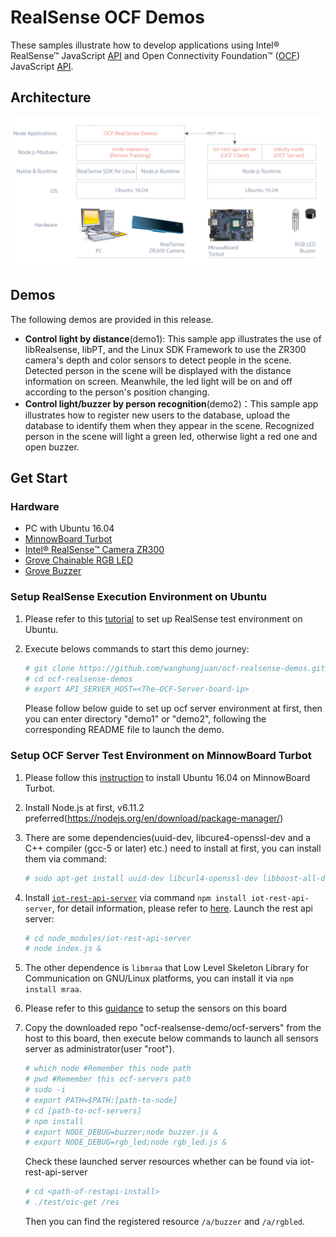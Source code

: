 # RealSense OCF Demos
These samples illustrate how to develop applications using Intel® RealSense™ JavaScript [API](https://01org.github.io/node-realsense/doc/spec) and Open Connectivity Foundation™ ([OCF](https://openconnectivity.org)) JavaScript [API](https://github.com/01org/zephyr.js/blob/master/docs/ocf.md).

## Architecture

![Image](./doc/sh-ocf-arc.png?raw=true)

## Demos
The following demos are provided in this release.
 - **Control light by distance**(demo1): This sample app illustrates the use of libRealsense, libPT, and the Linux SDK Framework to use the ZR300 camera's depth and color sensors to detect people in the scene. Detected person in the scene will be displayed with the distance information on screen. Meanwhile, the led light will be on and off according to the person's position changing.
 - **Control light/buzzer by person recognition**(demo2)：This sample app illustrates how to register new users to the database, upload the database to identify them when they appear in the scene. Recognized person in the scene will light a green led, otherwise light a red one and open buzzer.

## Get Start

### Hardware
- PC with Ubuntu 16.04
- [MinnowBoard Turbot](https://store.netgate.com/Turbot2.aspx)
- [Intel® RealSense™ Camera ZR300](https://newsroom.intel.com/chip-shots/intel-announces-tools-realsense-technology-development/)
- [Grove Chainable RGB LED](http://www.seeedstudio.com/depot/twig-chainable-rgb-led-p-850.html?cPath=156_157)
- [Grove Buzzer](http://wiki.seeed.cc/Grove-Buzzer/)

### Setup RealSense Execution Environment on Ubuntu

1. Please refer to this [tutorial](https://github.com/01org/node-realsense/blob/master/doc/setup_environment.md) to set up RealSense test environment on Ubuntu.

2. Execute belows commands to start this demo journey:
   ```bash
   # git clone https://github.com/wanghongjuan/ocf-realsense-demos.git
   # cd ocf-realsense-demos
   # export API_SERVER_HOST=<The-OCF-Server-board-ip>
   ```
   Please follow below guide to set up ocf server environment at first, then you can enter directory "demo1" or "demo2", following the corresponding README file to launch the demo. 


### Setup OCF Server Test Environment on MinnowBoard Turbot
1. Please follow this [instruction](https://minnowboard.org/tutorials/installing-ubuntu-16.04-on-minnowboardmax) to install Ubuntu 16.04 on MinnowBoard Turbot.

2. Install Node.js at first, v6.11.2 preferred(https://nodejs.org/en/download/package-manager/)
3. There are some dependencies(uuid-dev, libcure4-openssl-dev and a C++ compiler (gcc-5 or later) etc.) need to install at first, you can install them via command:
   ```bash
   # sudo apt-get install uuid-dev libcurl4-openssl-dev libboost-all-dev sqlite3 libsqlite3-dev glib2.0-dev scons git
   ```
4. Install [`iot-rest-api-server`](https://github.com/01org/iot-rest-api-server) via command `npm install iot-rest-api-server`, for detail information, please refer to [here](https://github.com/01org/iot-rest-api-server/blob/master/README.md). Launch the rest api server:
   ```bash
   # cd node_modules/iot-rest-api-server
   # node index.js &
   ```
5. The other dependence is `libmraa` that Low Level Skeleton Library for Communication on GNU/Linux platforms, you can install it via `npm install mraa`.

6. Please refer to this [guidance](./ocf-servers/README.md#setting-up-the-hw) to setup the sensors on this board

7. Copy the downloaded repo "ocf-realsense-demo/ocf-servers" from the host to this board, then execute below commands to launch all sensors server as administrator(user "root").
   ```bash
   # which node #Remember this node path
   # pwd #Remember this ocf-servers path
   # sudo -i
   # export PATH=$PATH:[path-to-node]
   # cd [path-to-ocf-servers]
   # npm install
   # export NODE_DEBUG=buzzer;node buzzer.js &
   # export NODE_DEBUG=rgb_led;node rgb_led.js &
   ```
   Check these launched server resources whether can be found via iot-rest-api-server
   ```bash
   # cd <path-of-restapi-install>
   # ./test/oic-get /res
   ```
   Then you can find the registered resource `/a/buzzer` and `/a/rgbled`.
